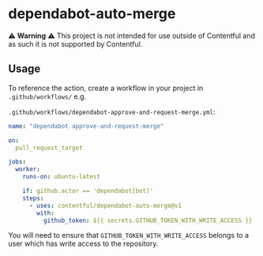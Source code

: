 # dependabot-auto-merge


⚠️ **Warning** ⚠️ This project is not intended for use outside of Contentful and as such it is not supported by Contentful.



## Usage

To reference the action, create a workflow in your project in `.github/workflows/` e.g.

`.github/workflows/dependabot-approve-and-request-merge.yml`:

```yaml
name: "dependabot approve-and-request-merge"

on:
  pull_request_target

jobs:
  worker:
    runs-on: ubuntu-latest

    if: github.actor == 'dependabot[bot]'
    steps:
      - uses: contentful/dependabot-auto-merge@v1
        with:
          github_token: ${{ secrets.GITHUB_TOKEN_WITH_WRITE_ACCESS }}
```

You will need to ensure that `GITHUB_TOKEN_WITH_WRITE_ACCESS` belongs to a user which has write access to the repository.
